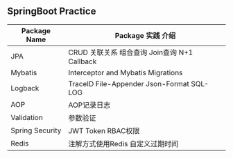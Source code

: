 ## SpringBoot Practice

| Package Name    | Package 实践 介绍                             |
|-----------------|-------------------------------------------|
| JPA             | CRUD 关联关系 组合查询 Join查询 N+1 Callback        |
| Mybatis         | Interceptor and Mybatis Migrations        |
| Logback         | TraceID File-Appender Json-Format SQL-LOG |
| AOP             | AOP记录日志                                   |
| Validation      | 参数验证                                      |
| Spring Security | JWT Token RBAC权限                          |
| Redis           | 注解方式使用Redis 自定义过期时间                       |